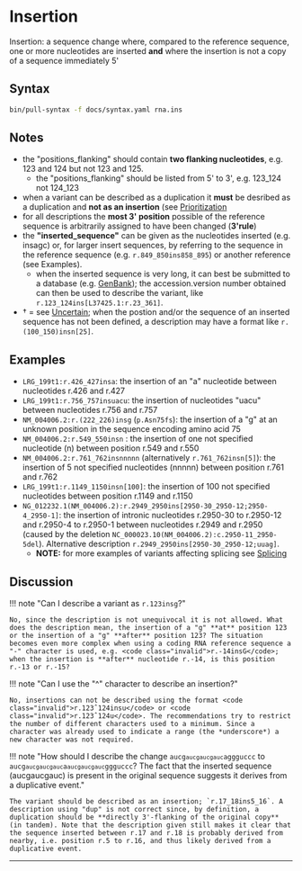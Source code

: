 # Insertion

<!-- ## Definition -->

Insertion: a sequence change where, compared to the reference sequence, one or more nucleotides are inserted **and** where the insertion is not a copy of a sequence immediately 5'

## Syntax

```sh exec="true"
bin/pull-syntax -f docs/syntax.yaml rna.ins
```

## Notes

- the "positions_flanking" should contain **two flanking nucleotides**, e.g. 123 and 124 but not 123 and 125.
  - the "positions_flanking" should be listed from 5' to 3', e.g. 123_124 not 124_123
- when a variant can be described as a duplication it **must** be desribed as a duplication and **not as an insertion** (see [Prioritization](../general.md)
- for all descriptions the **most 3' position** possible of the reference sequence is arbitrarily assigned to have been changed (**3'rule**)
- the **"inserted_sequence"** can be given as the nucleotides inserted (e.g. insagc) or, for larger insert sequences, by referring to the sequence in the reference sequence (e.g. `r.849_850ins858_895`) or another reference (see Examples).
  - when the inserted sequence is very long, it can best be submitted to a database (e.g. [GenBank](http://www.ncbi.nlm.nih.gov/genbank/submit/)); the accession.version number obtained can then be used to describe the variant, like `r.123_124ins[L37425.1:r.23_361]`.
- † = see [Uncertain](../uncertain.md); when the postion and/or the sequence of an inserted sequence has not been defined, a description may have a format like `r.(100_150)insn[25]`.

## Examples

- `LRG_199t1:r.426_427insa`: the insertion of an "a" nucleotide between nucleotides r.426 and r.427
- `LRG_199t1:r.756_757insuacu`: the insertion of nucleotides "uacu" between nucleotides r.756 and r.757
- `NM_004006.2:r.(222_226)insg` (`p.Asn75fs`): the insertion of a "g" at an unknown position in the sequence encoding amino acid 75
- `NM_004006.2:r.549_550insn` : the insertion of one not specified nucleotide (n) between position r.549 and r.550
- `NM_004006.2:r.761_762insnnnnn` (alternatively `r.761_762insn[5]`): the insertion of 5 not specified nucleotides (nnnnn) between position r.761 and r.762
- `LRG_199t1:r.1149_1150insn[100]`: the insertion of 100 not specified nucleotides between position r.1149 and r.1150
- <code class="invalid">NG_012232.1(NM_004006.2):r.2949_2950ins[2950-30_2950-12;2950-4_2950-1]</code>: the insertion of intronic nucleotides r.2950-30 to r.2950-12 and r.2950-4 to r.2950-1 between nucleotides r.2949 and r.2950 (caused by the deletion `NC_000023.10(NM_004006.2):c.2950-11_2950-5del`). Alternative description <code class="invalid">r.2949_2950ins[2950-30_2950-12;uuag]</code>.
  - **NOTE:** for more examples of variants affecting splicing see [Splicing](splicing.md)

## Discussion

!!! note "Can I describe a variant as <code class="invalid">r.123insg</code>?"

    No, since the description is not unequivocal it is not allowed. What does the description mean, the insertion of a "g" **at** position 123 or the insertion of a "g" **after** position 123? The situation becomes even more complex when using a coding RNA reference sequence a "-" character is used, e.g. <code class="invalid">r.-14insG</code>; when the insertion is **after** nucleotide r.-14, is this position r.-13 or r.-15?

!!! note "Can I use the "^" character to describe an insertion?"

    No, insertions can not be described using the format <code class="invalid">r.123ˆ124insu</code> or <code class="invalid">r.123ˆ124u</code>. The recommendations try to restrict the number of different characters used to a minimum. Since a character was already used to indicate a range (the *underscore*) a new character was not required.

!!! note "How should I describe the change <code>aucg<code class="spot1">aucgaucgauc</code>aggguccc</code> to <code>aucg<code class="spot1">aucgaucgauc</code>a<code class="ins">aucgaucgauc</code>ggguccc</code>? The fact that the inserted sequence (aucgaucgauc) is present in the original sequence suggests it derives from a duplicative event."

    The variant should be described as an insertion; `r.17_18ins5_16`. A description using "dup" is not correct since, by definition, a duplication should be **directly 3'-flanking of the original copy** (in tandem). Note that the description given still makes it clear that the sequence inserted between r.17 and r.18 is probably derived from nearby, i.e. position r.5 to r.16, and thus likely derived from a duplicative event.

---
